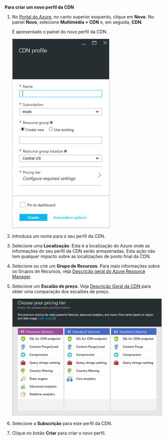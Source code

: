 **Para criar um novo perfil da CDN**

1. No [Portal do Azure](https://portal.azure.com), no canto superior esquerdo, clique em **Novo**.  No painel **Novo**, selecione **Multimédia + CDN** e, em seguida, **CDN**.

    É apresentado o painel do novo perfil da CDN.

    ![Novo Perfil da CDN](./media/cdn-create-profile/new-cdn-profile-include.png)

2. Introduza um nome para o seu perfil da CDN.

3. Selecione uma **Localização**.  Esta é a localização do Azure onde as informações do seu perfil da CDN serão armazenadas.  Esta ação não tem qualquer impacto sobre as localizações de ponto final da CDN.

4. Selecione ou crie um **Grupo de Recursos**.  Para mais informações sobre os Grupos de Recursos, veja [Descrição geral do Azure Resource Manager](resource-group-overview.md#resource-groups).

5. Selecione um **Escalão de preço**.  Veja [Descrição Geral da CDN](cdn-overview.md#azure-cdn-features) para obter uma comparação dos escalões de preço.
    
    ![Seleção do escalão de preço da CDN](./media/cdn-create-profile/cdn-choose-sku-include.png)

6. Selecione a **Subscrição** para este perfil da CDN.

7. Clique no botão **Criar** para criar o novo perfil. 

<!--HONumber=Sep16_HO3-->


